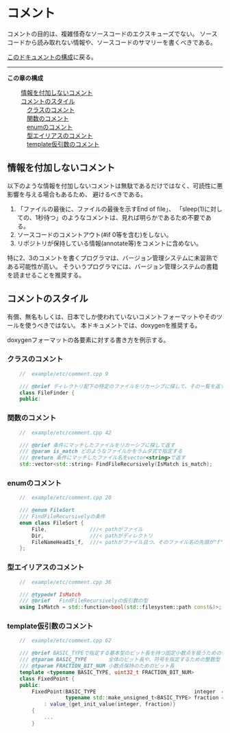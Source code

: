 <!-- ./md/comment.md -->
# コメント <a id="SS_7"></a>
コメントの目的は、複雑怪奇なソースコードのエクスキューズでない。
ソースコードから読み取れない情報や、ソースコードのサマリーを書くべきである。

[このドキュメントの構成](introduction.md#SS_1_7)に戻る。  
___

__この章の構成__

&emsp;&emsp; [情報を付加しないコメント](comment.md#SS_7_1)  
&emsp;&emsp; [コメントのスタイル](comment.md#SS_7_2)  
&emsp;&emsp;&emsp; [クラスのコメント](comment.md#SS_7_2_1)  
&emsp;&emsp;&emsp; [関数のコメント](comment.md#SS_7_2_2)  
&emsp;&emsp;&emsp; [enumのコメント](comment.md#SS_7_2_3)  
&emsp;&emsp;&emsp; [型エイリアスのコメント](comment.md#SS_7_2_4)  
&emsp;&emsp;&emsp; [template仮引数のコメント](comment.md#SS_7_2_5)  
  
  

## 情報を付加しないコメント <a id="SS_7_1"></a>
以下のような情報を付加しないコメントは無駄であるだけではなく、可読性に悪影響を与える場合もあるため、
避けるべきである。

1. 「ファイルの最後に、ファイルの最後を示すEnd of file」、
  「sleep(1)に対しての、1秒待つ」のようなコメントは、見れば明らかであるため不要である。
2. ソースコードのコメントアウト(#if 0等を含む)をしない。
3. リポジトリが保持している情報(annotate等)をコメントに含めない。

特に2、3のコメントを書くプログラマは、バージョン管理システムに未習熟である可能性が高い。
そういうプログラマには、バージョン管理システムの書籍を読ませることを推奨する。

## コメントのスタイル <a id="SS_7_2"></a>
有償、無名もしくは、日本でしか使われていないコメントフォーマットやそのツールを使うべきではない。
本ドキュメントでは、doxygenを推奨する。

doxygenフォーマットの各要素に対する書き方を例示する。

### クラスのコメント <a id="SS_7_2_1"></a>

```cpp
    //  example/etc/comment.cpp 9

    /// @brief ディレクトリ配下の特定のファイルをリカーシブに探して、その一覧を返すクラス
    class FileFinder {
    public:
```

### 関数のコメント <a id="SS_7_2_2"></a>

```cpp
    //  example/etc/comment.cpp 42

    /// @brief 条件にマッチしたファイルをリカーシブに探して返す
    /// @param is_match どのようなファイルかをラムダ式で指定する
    /// @return 条件にマッチしたファイル名をvector<string>で返す
    std::vector<std::string> FindFileRecursively(IsMatch is_match);
```

### enumのコメント <a id="SS_7_2_3"></a>

```cpp
    //  example/etc/comment.cpp 20

    /// @enum FileSort
    /// FindFileRecursivelyの条件
    enum class FileSort {
        File,              ///< pathがファイル
        Dir,               ///< pathがディレクトリ
        FileNameHeadIs_f,  ///< pathがファイル且つ、そのファイル名の先頭が"f"
    };
```

### 型エイリアスのコメント <a id="SS_7_2_4"></a>

```cpp
    //  example/etc/comment.cpp 36

    /// @typedef IsMatch
    /// @brief   FindFileRecursivelyの仮引数の型
    using IsMatch = std::function<bool(std::filesystem::path const&)>;
```

### template仮引数のコメント <a id="SS_7_2_5"></a>

```cpp
    //  example/etc/comment.cpp 62

    /// @brief BASIC_TYPEで指定する基本型のビット長を持つ固定小数点を扱うためのクラス
    /// @tparam BASIC_TYPE       全体のビット長や、符号を指定するための整数型
    /// @tparam FRACTION_BIT_NUM 小数点保持のためのビット長
    template <typename BASIC_TYPE, uint32_t FRACTION_BIT_NUM>
    class FixedPoint {
    public:
        FixedPoint(BASIC_TYPE                                integer  = 0,
                   typename std::make_unsigned_t<BASIC_TYPE> fraction = 0) noexcept
            : value_{get_init_value(integer, fraction)}
        {
            ...
        }
```


